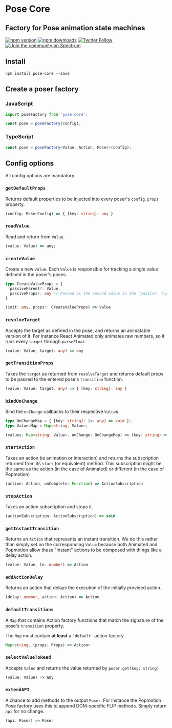 # Pose Core

## Factory for Pose animation state machines

[![npm version](https://img.shields.io/npm/v/pose-core.svg?style=flat-square)](https://www.npmjs.com/package/pose-core)
[![npm downloads](https://img.shields.io/npm/dm/pose-core.svg?style=flat-square)](https://www.npmjs.com/package/pose-core)
[![Twitter Follow](https://img.shields.io/twitter/follow/popmotionjs.svg?style=social&label=Follow)](http://twitter.com/popmotionjs)
[![Join the community on Spectrum](https://withspectrum.github.io/badge/badge.svg)](https://spectrum.chat/popmotion)

## Install

```
npm install pose-core --save
```

## Create a poser factory

### JavaScript

```javascript
import poseFactory from 'pose-core';

const pose = poseFactory(config);
```

### TypeScript

```typescript
const pose = poseFactory<Value, Action, Poser>(config);
```

## Config options

All config options are mandatory.

### `getDefaultProps`

Returns default properties to be injected into every poser's `config.props` property.

```typescript
(config: PoserConfig) => { [key: string]: any }
```

### `readValue`

Read and return from `Value`.

```typescript
(value: Value) => any;
```

### `createValue`

Create a new `Value`. Each `Value` is responsible for tracking a single value defined in the poser's poses.

```typescript
type CreateValueProps = {
  passiveParent?: Value,
  passiveProps?: any // Passed as the second value in the `passive` tuple
}

(init: any, props?: CreateValueProps) => Value
```

### `resolveTarget`

Accepts the target as defined in the pose, and returns an animatable version of it. For instance React Animated only animates raw numbers, so it runs every `target` through `parseFloat`.

```typescript
(value: Value, target: any) => any
```

### `getTransitionProps`

Takes the `target` as returned from `resolveTarget` and returns default props to be passed to the entered pose's `transition` function. 

```typescript
(value: Value, target: any) => { [key: string]: any }
```

### `bindOnChange`

Bind the `onChange` callbacks to their respective `Value`s. 

```typescript
type OnChangeMap = { [key: string]: (v: any) => void };
type ValuesMap = Map<string, Value>;

(values: Map<string, Value>, onChange: OnChangeMap) => (key: string) => void;
```

### `startAction`

Takes an action (ie animation or interaction) and returns the subscription returned from its `start` (or equivalent) method. This subscription might be the same as the action (in the case of Animated) or different (in the case of Popmotion)

```typescript
(action: Action, onComplete: Function) => ActionSubscription
```

### `stopAction`

Takes an action subscription and stops it.

```typescript
(actionSubscription: ActionSubscription) => void
```

### `getInstantTransition`

Returns an `Action` that represents an instant transition. We do this rather than simply set on the corresponding `Value` because both Animated and Popmotion allow these "instant" actions to be composed with things like a delay action.

```typescript
(value: Value, to: number) => Action
```

### `addActionDelay`

Returns an action that delays the execution of the initially provided action.

```typescript
(delay: number, action: Action) => Action
```

### `defaultTransitions`

A `Map` that contains Action factory functions that match the signature of the pose's `transition` property.

The `Map` must contain **at least** a `'default'` action factory.

```typescript
Map<string, (props: Props) => Action>
```

### `selectValueToRead`

Accepts `Value` and returns the value returned by `poser.get(key: string)`

```typescript
(value: Value) => any
```

### `extendAPI`

A chance to add methods to the output `Poser`. For instance the Popmotion Pose factory uses this to append DOM-specific FLIP methods. Simply return `api` for no change.

```typescript
(api: Poser) => Poser
```
